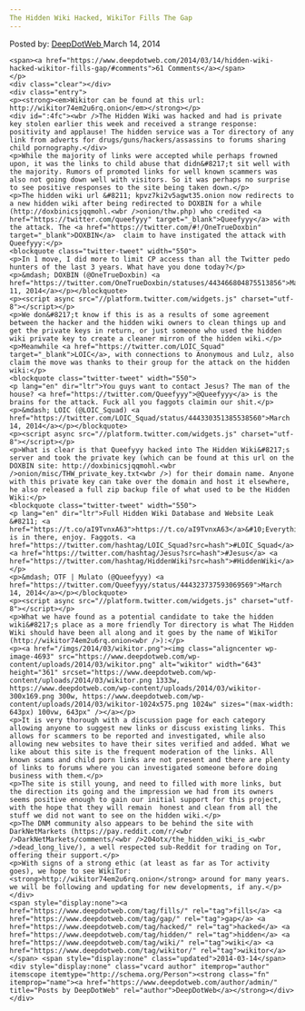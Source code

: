 ```yaml
---
The Hidden Wiki Hacked, WikiTor Fills The Gap
---
```

<article class="post-listing post-4692 post type-post status-publish format-standard has-post-thumbnail hentry category-deepdot-news tag-fills tag-gap tag-hacked tag-hidden tag-wiki tag-wikitor">
    <div class="post-inner">
        <span>Posted by: <a href="https://www.deepdotweb.com/author/admin/" title="">DeepDotWeb </a></span>
    <span>March 14, 2014</span>
    
    <span><a href="https://www.deepdotweb.com/2014/03/14/hidden-wiki-hacked-wikitor-fills-gap/#comments">61 Comments</a></span>
    </p>
    <div class="clear"></div>
    <div class="entry">
    <p><strong><em>Wikitor can be found at this url: http://wikitor74em2u6rq.onion</em></strong></p>
    <div id=":4fc"><wbr />The Hidden Wiki was hacked and had is private key stolen earlier this week and received a strange response: positivity and applause! The hidden service was a Tor directory of any link from adverts for drugs/guns/hackers/assassins to forums sharing child pornography.</div>
    <p>While the majority of links were accepted while perhaps frowned upon, it was the links to child abuse that didn&#8217;t sit well with the majority. Rumors of promoted links for well known scammers was also not going down well with visitors. So it was perhaps no surprise to see positive responses to the site being taken down.</p>
    <p>The hidden wiki url &#8211; kpvz7ki2v5agwt35.onion now redirects to a new hidden wiki after being redirected to DOXBIN for a while  (http://doxbinicsjqqmohl.<wbr />onion/thw.php) who credited <a href="https://twitter.com/queefyyy" target="_blank">Queefyyy</a> with the attack. The <a href="https://twitter.com/#!/OneTrueDoxbin" target="_blank">DOXBIN</a>  claim to have instigated the attack with Queefyyy:</p>
    <blockquote class="twitter-tweet" width="550">
    <p>In 1 move, I did more to limit CP access than all the Twitter pedo hunters of the last 3 years. What have you done today?</p>
    <p>&mdash; DOXBIN (@OneTrueDoxbin) <a href="https://twitter.com/OneTrueDoxbin/statuses/443466804875513856">March 11, 2014</a></p></blockquote>
    <p><script async src="//platform.twitter.com/widgets.js" charset="utf-8"></script></p>
    <p>We don&#8217;t know if this is as a results of some agreement between the hacker and the hidden wiki owners to clean things up and get the private keys in return, or just someone who used the hidden wiki private key to create a cleaner mirron of the hidden wiki.</p>
    <p>Meanwhile <a href="https://twitter.com/LOIC_Squad" target="_blank">LOIC</a>, with connections to Anonymous and Lulz, also claim the move was thanks to their group for the attack on the hidden wiki:</p>
    <blockquote class="twitter-tweet" width="550">
    <p lang="en" dir="ltr">You guys want to contact Jesus? The man of the house? <a href="https://twitter.com/Queefyyy">@Queefyyy</a> is the brains for the attack. Fuck all you faggots claimin our shit.</p>
    <p>&mdash; LOIC (@LOIC_Squad) <a href="https://twitter.com/LOIC_Squad/status/444330351385538560">March 14, 2014</a></p></blockquote>
    <p><script async src="//platform.twitter.com/widgets.js" charset="utf-8"></script></p>
    <p>What is clear is that Queefyyy hacked into The Hidden Wiki&#8217;s server and took the private key (which can be found at this url on the DOXBIN site: http://doxbinicsjqqmohl.<wbr />onion/misc/THW_private_key.txt<wbr />) for their domain name. Anyone with this private key can take over the domain and host it elsewhere, he also released a full zip backup file of what used to be the Hidden Wiki:</p>
    <blockquote class="twitter-tweet" width="550">
    <p lang="en" dir="ltr">Full Hidden Wiki Database and Website Leak &#8211; <a href="https://t.co/aI9TvnxA63">https://t.co/aI9TvnxA63</a>&#10;Everything is in there, enjoy. Faggots. <a href="https://twitter.com/hashtag/LOIC_Squad?src=hash">#LOIC_Squad</a> <a href="https://twitter.com/hashtag/Jesus?src=hash">#Jesus</a> <a href="https://twitter.com/hashtag/HiddenWiki?src=hash">#HiddenWiki</a></p>
    <p>&mdash; OTF | Mulato (@Queefyyy) <a href="https://twitter.com/Queefyyy/status/444323737593069569">March 14, 2014</a></p></blockquote>
    <p><script async src="//platform.twitter.com/widgets.js" charset="utf-8"></script></p>
    <p>What we have found as a potential candidate to take the hidden wiki&#8217;s place as a more friendly Tor directory is what The Hidden Wiki should have been all along and it goes by the name of WikiTor (http://wikitor74em2u6rq.onion<wbr />):</p>
    <p><a href="/imgs/2014/03/wikitor.png"><img class="aligncenter wp-image-4693" src="https://www.deepdotweb.com/wp-content/uploads/2014/03/wikitor.png" alt="wikitor" width="643" height="361" srcset="https://www.deepdotweb.com/wp-content/uploads/2014/03/wikitor.png 1333w, https://www.deepdotweb.com/wp-content/uploads/2014/03/wikitor-300x169.png 300w, https://www.deepdotweb.com/wp-content/uploads/2014/03/wikitor-1024x575.png 1024w" sizes="(max-width: 643px) 100vw, 643px" /></a></p>
    <p>It is very thorough with a discussion page for each category allowing anyone to suggest new links or discuss existing links. This allows for scammers to be reported and investigated, while also allowing new websites to have their sites verified and added. What we like about this site is the frequent moderation of the links. All known scams and child porn links are not present and there are plenty of links to forums where you can investigated someone before doing business with them.</p>
    <p>The site is still young, and need to filled with more links, but the direction its going and the impression we had from its owners seems positive enough to gain our initial support for this project, with the hope that they will remain  honest and clean from all the stuff we did not want to see on the hidden wiki.</p>
    <p>The DNM community also appears to be behind the site with DarkNetMarkets (https://pay.reddit.com/r/<wbr />DarkNetMarkets/comments/<wbr />204otx/the_hidden_wiki_is_<wbr />dead_long_live/), a well respected sub-Reddit for trading on Tor, offering their support.</p>
    <p>With signs of a strong ethic (at least as far as Tor activity goes), we hope to see WikiTor:  <strong>http://wikitor74em2u6rq.onion</strong> around for many years. we will be following and updating for new developments, if any.</p>
    </div>
    <span style="display:none"><a href="https://www.deepdotweb.com/tag/fills/" rel="tag">fills</a> <a href="https://www.deepdotweb.com/tag/gap/" rel="tag">gap</a> <a href="https://www.deepdotweb.com/tag/hacked/" rel="tag">hacked</a> <a href="https://www.deepdotweb.com/tag/hidden/" rel="tag">hidden</a> <a href="https://www.deepdotweb.com/tag/wiki/" rel="tag">wiki</a> <a href="https://www.deepdotweb.com/tag/wikitor/" rel="tag">wikitor</a></span> <span style="display:none" class="updated">2014-03-14</span>
    <div style="display:none" class="vcard author" itemprop="author" itemscope itemtype="http://schema.org/Person"><strong class="fn" itemprop="name"><a href="https://www.deepdotweb.com/author/admin/" title="Posts by DeepDotWeb" rel="author">DeepDotWeb</a></strong></div>
    </div>
</article>

